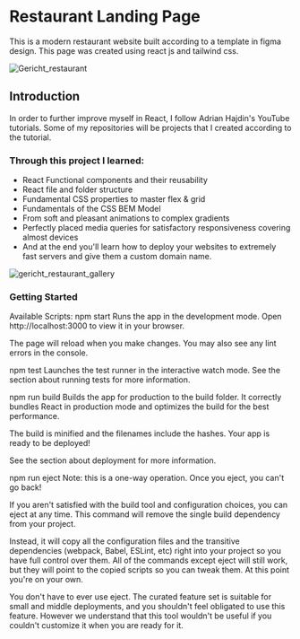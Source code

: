 # Restaurant Landing Page

This is a modern restaurant website built according to a template in figma design. This page was created using react js and tailwind css. 

![Gericht_restaurant](https://github.com/Mara1395/Gericht-restaurant/assets/104097778/344af0ce-e927-4f0a-b27d-bd83a435df9e)


## Introduction

In order to further improve myself in React, I follow Adrian Hajdin's YouTube tutorials. Some of my repositories will be projects that I created according to the tutorial.

### Through this project I learned:
  <ul>
    <li>React Functional components and their reusability</li>
    <li>React file and folder structure</li>
    <li>Fundamental CSS properties to master flex & grid</li>
    <li>Fundamentals of the CSS BEM Model</li>
    <li>From soft and pleasant animations to complex gradients</li>
    <li>Perfectly placed media queries for satisfactory responsiveness covering almost devices</li>
    <li>And at the end you'll learn how to deploy your websites to extremely fast servers and give them a custom domain name.</li>
  </ul>

![gericht_restaurant_gallery](https://github.com/Mara1395/Gericht-restaurant/assets/104097778/2ccae7dc-6cd2-4497-9f71-81f365d5ddf7) 
 ### Getting Started
Available Scripts:
npm start
Runs the app in the development mode.
Open http://localhost:3000 to view it in your browser.

The page will reload when you make changes.
You may also see any lint errors in the console.

npm test
Launches the test runner in the interactive watch mode.
See the section about running tests for more information.

npm run build
Builds the app for production to the build folder.
It correctly bundles React in production mode and optimizes the build for the best performance.

The build is minified and the filenames include the hashes.
Your app is ready to be deployed!

See the section about deployment for more information.

npm run eject
Note: this is a one-way operation. Once you eject, you can't go back!

If you aren't satisfied with the build tool and configuration choices, you can eject at any time. This command will remove the single build dependency from your project.

Instead, it will copy all the configuration files and the transitive dependencies (webpack, Babel, ESLint, etc) right into your project so you have full control over them. All of the commands except eject will still work, but they will point to the copied scripts so you can tweak them. At this point you're on your own.

You don't have to ever use eject. The curated feature set is suitable for small and middle deployments, and you shouldn't feel obligated to use this feature. However we understand that this tool wouldn't be useful if you couldn't customize it when you are ready for it.


